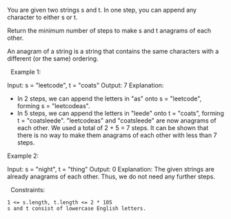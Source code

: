 You are given two strings s and t. In one step, you can append any character to either s or t.

Return the minimum number of steps to make s and t anagrams of each other.

An anagram of a string is a string that contains the same characters with a different (or the same) ordering.

 
Example 1:

Input: s = "leetcode", t = "coats"
Output: 7
Explanation: 
- In 2 steps, we can append the letters in "as" onto s = "leetcode", forming s = "leetcodeas".
- In 5 steps, we can append the letters in "leede" onto t = "coats", forming t = "coatsleede".
"leetcodeas" and "coatsleede" are now anagrams of each other.
We used a total of 2 + 5 = 7 steps.
It can be shown that there is no way to make them anagrams of each other with less than 7 steps.


Example 2:

Input: s = "night", t = "thing"
Output: 0
Explanation: The given strings are already anagrams of each other. Thus, we do not need any further steps.


 
Constraints:


	1 <= s.length, t.length <= 2 * 105
	s and t consist of lowercase English letters.

